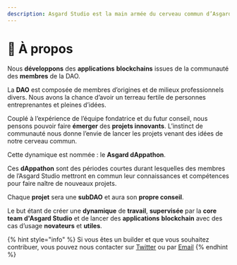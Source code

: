 ```yaml
---
description: Asgard Studio est la main armée du cerveau commun d’Asgard DAO.
---
```


# 🤔 À propos

Nous **développons** des **applications** **blockchains** issues de la communauté des **membres** de la DAO.

La **DAO** est composée de membres d’origines et de milieux professionnels divers. Nous avons la chance d’avoir un terreau fertile de personnes entreprenantes et pleines d’idées.&#x20;

Couplé à l’expérience de l’équipe fondatrice et du futur conseil, nous pensons pouvoir faire **émerger** des **projets innovants**. L’instinct de communauté nous donne l’envie de lancer les projets venant des idées de notre cerveau commun.&#x20;

Cette dynamique est nommée : le **Asgard dAppathon**.

Ces **dAppathon** sont des périodes courtes durant lesquelles des membres de l’Asgard Studio mettront en commun leur connaissances et compétences pour faire naître de nouveaux projets.

Chaque **projet** sera une **subDAO** et aura son **propre conseil**.&#x20;

Le but étant de créer une **dynamique** de **travail**, **supervisée** par la **core team d'Asgard Studio** et de lancer des **applications** **blockchain** avec des cas d’usage **novateurs** et **utiles**.

{% hint style="info" %}
Si vous êtes un builder et que vous souhaitez contribuer, vous pouvez nous contacter sur [Twitter](https://twitter.com/asgard\_dao) ou par [Email](mailto:contact@asgardao.io)
{% endhint %}

